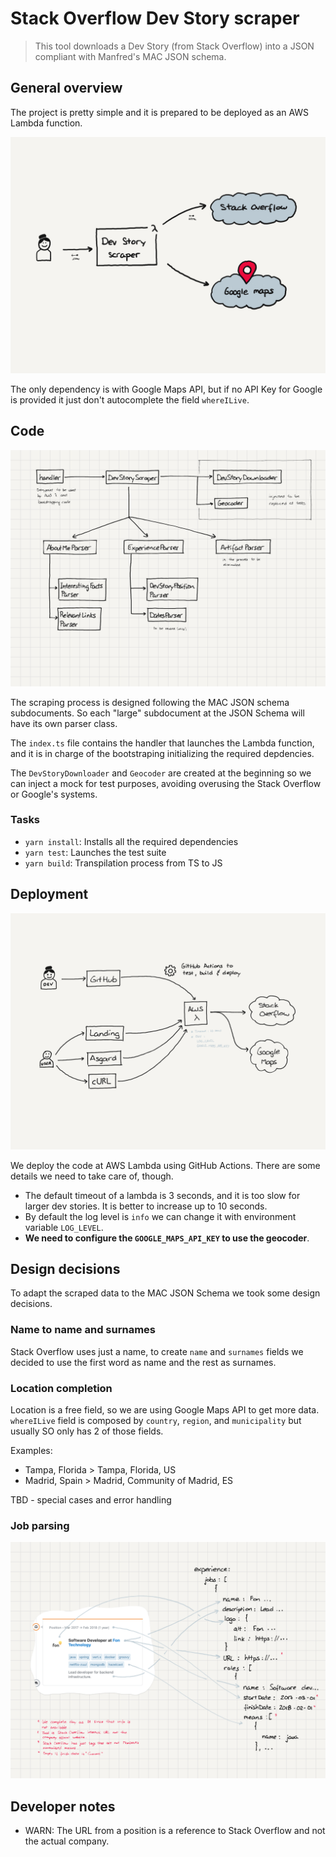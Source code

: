 # Stack Overflow Dev Story scraper

> This tool downloads a Dev Story (from Stack Overflow) into a JSON compliant with Manfred's MAC JSON schema.

## General overview

The project is pretty simple and it is prepared to be deployed as an AWS Lambda function.

![General overview diagram](doc/assets/general-overview.png)

The only dependency is with Google Maps API, but if no API Key for Google is provided it just don't autocomplete the field `whereILive`.

## Code

![Code organization](doc/assets/code-organization.png)

The scraping process is designed following the MAC JSON schema subdocuments. So each "large" subdocument at the JSON Schema will have its own parser class.

The `index.ts` file contains the handler that launches the Lambda function, and it is in charge of the bootstraping initializing the required depdencies.

The `DevStoryDownloader` and `Geocoder` are created at the beginning so we can inject a mock for test purposes, avoiding overusing the Stack Overflow or Google's systems.

### Tasks

* `yarn install`: Installs all the required dependencies
* `yarn test`: Launches the test suite
* `yarn build`: Transpilation process from TS to JS

## Deployment

![Components architecture](doc/assets/deployment.png)

We deploy the code at AWS Lambda using GitHub Actions. There are some details we need to take care of, though.
* The default timeout of a lambda is 3 seconds, and it is too slow for larger dev stories. It is better to increase up to 10 seconds.
* By default the log level is `info` we can change it with environment variable `LOG_LEVEL`.
* **We need to configure the `GOOGLE_MAPS_API_KEY` to use the  geocoder**.

## Design decisions

To adapt the scraped data to the MAC JSON Schema we took some design decisions.

### Name to name and surnames

Stack Overflow uses just a name, to create `name` and `surnames` fields we decided to use the first word as name and the rest as surnames.

### Location completion

Location is a free field, so we are using Google Maps API to get more data. `whereILive` field is composed by `country`, `region`, and `municipality` but usually SO only has 2 of those fields.

Examples:
* Tampa, Florida > Tampa, Florida, US
* Madrid, Spain > Madrid, Community of Madrid, ES

TBD - special cases and error handling

### Job parsing

![job parsing details diagram](doc/assets/job-parsing.png)

## Developer notes

* WARN: The URL from a position is a reference to Stack Overflow and not the actual company.
